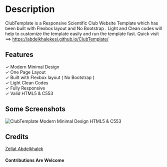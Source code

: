 # Description
ClubTemplate is a Responsive Scientific Club Website Template which has been built with Flexbox layout and No Bootstrap . Light and Clean codes will help to customize the template easily and run the template fast. 
Quick visit ==>  https://abdelkhalekesi.github.io/ClubTemplate/ 

## Features
✓ Modern Minimal Design <br>
✓ One Page Layout <br>
✓ Built with Flexbox layout ( No Bootstrap )  <br>
✓ Light Clean Codes <br>
✓ Fully Responsive <br>
✓ Valid HTML5 & C553 <br>

## Some Screenshots
![ClubTemplate Modern Minimal Design HTML5 & C553](https://drive.google.com/file/d/1mOCUva1ov3lDgxws0EcBXHbroGhLiuBA/view)


## Credits
[Zellat Abdelkhalek](https://github.com/AbdelkhalekESI)

#### Contributions Are Welcome 

